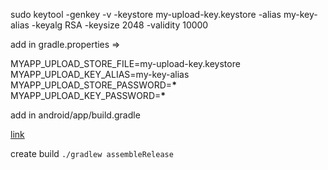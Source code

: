 sudo keytool -genkey -v -keystore my-upload-key.keystore -alias my-key-alias -keyalg RSA -keysize 2048 -validity 10000

add in gradle.properties =>

MYAPP_UPLOAD_STORE_FILE=my-upload-key.keystore
MYAPP_UPLOAD_KEY_ALIAS=my-key-alias
MYAPP_UPLOAD_STORE_PASSWORD=**\***
MYAPP_UPLOAD_KEY_PASSWORD=**\***

add in android/app/build.gradle

[link](https://reactnative.dev/docs/signed-apk-android#adding-signing-config-to-your-apps-gradle-config)

create build `./gradlew assembleRelease`

